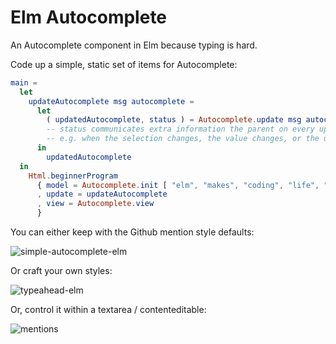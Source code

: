 # Elm Autocomplete

An Autocomplete component in Elm because typing is hard.

Code up a simple, static set of items for Autocomplete:
```elm
main =
  let
    updateAutocomplete msg autocomplete =
      let
        ( updatedAutocomplete, status ) = Autocomplete.update msg autocomplete
        -- status communicates extra information the parent on every update
        -- e.g. when the selection changes, the value changes, or the user has triggered a completion
      in
        updatedAutocomplete
  in
    Html.beginnerProgram
      { model = Autocomplete.init [ "elm", "makes", "coding", "life", "easy" ]
      , update = updateAutocomplete
      , view = Autocomplete.view
      }
```

You can either keep with the Github mention style defaults:

![simple-autocomplete-elm](https://cloud.githubusercontent.com/assets/3099999/15311173/ec6c0bfa-1bac-11e6-85e1-b19f30bcdcfe.gif)


Or craft your own styles:

![typeahead-elm](https://cloud.githubusercontent.com/assets/3099999/15311152/aacb0746-1bac-11e6-9e2f-b4c30cc90345.gif)

Or, control it within a textarea / contenteditable:

![mentions](http://g.recordit.co/NIqgZm5zs6.gif)
